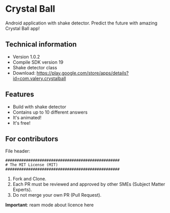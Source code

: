 # Crystal Ball

Android application with shake detector. Predict the future with amazing Crystal Ball app!

## Technical information

- Version 1.0.2
- Compile SDK version 19
- Shake detector class
- Download: https://play.google.com/store/apps/details?id=com.valery.crystalball

## Features

- Build with shake detector
- Contains up to 10 different answers
- It's animated!
- It's free!

## For contributors

File header:

    ##################################################
    # The MIT License (MIT)
    ##################################################

1. Fork and Clone.
2. Each PR must be reviewed and approved by other SMEs (Subject Matter Experts).
3. Do not merge your own PR (Pull Request).

**Important**: ream mode about licence here

